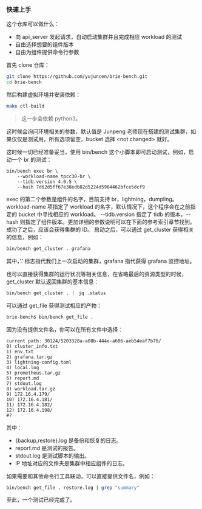 ### 快速上手

这个仓库可以做什么：
- 向 api_server 发起请求，自动启动集群并且完成相应 workload 的测试
- 自由选择想要的组件版本
- 自由为组件提供命令行参数

首先 clone 仓库：
```bash
git clone https://github.com/yujuncen/brie-bench.git
cd brie-bench
```
然后构建虚拟环境并安装依赖：

```bash
make ctl-build
```

> 这一步会依赖 python3。

这时候会询问环境相关的参数，默认值是 Junpeng 老师现在搭建的测试集群，如果仅仅是测试用，所有选项留空，bucket 选择 &lt;not changed&gt; 就好。

这时候一切已经准备妥当，使用 bin/bench 这个小脚本即可启动测试，例如，启动一个 br 的测试：
```
bin/bench exec br \
    --workload-name tpcc30-br \
    --tidb.version 4.0.5 \
    --hash 7d62d5ff67e38edb82d5224d5904462bfce5dcf9
```
exec 的第二个参数是组件的名字，目前支持 br，lightning，dumpling。workload-name 项指定了 workload 的名字，默认情况下，这个程序会在之前指定的 bucket 中寻找相应的 workload。
--tidb.version 指定了 tidb 的版本，--hash 则指定了组件版本。更加详细的参数说明可以在下面的参考索引章节找到。
成功了之后，应该会获得集群的 ID。
启动之后，可以通过 get_cluster 获得相关的信息，例如：
```bash
bin/bench get_cluster . grafana
```
其中，’.’ 标志指代我们上一次启动的集群，grafana 指代获得 grafana 监控地址。

也可以直接获得集群的运行状况等相关信息，在省略最后的资源类型的时候，get_cluster 默认返回集群的基本信息：
```bash
bin/bench get_cluster . ｜ jq .status
```

可以通过 get_file 获得测试相应的产物：
```bash
brie-bench$ bin/bench get_file .
```

因为没有提供文件名，你可以在所有文件中选择：

```
current path: 30124/5203328a-a08b-444e-a606-aeb54eaf7b76/
0) cluster_info.txt
1) env.txt
2) grafana.tar.gz
3) lightning-config.toml
4) local.log
5) prometheus.tar.gz
6) report.md
7) stdout.log
8) workload.tar.gz
9) 172.16.4.179/
10) 172.16.4.181/
11) 172.16.4.182/
12) 172.16.4.198/
#? 
```

其中：

* {backup,restore}.log 是备份和恢复的日志。
* report.md 是测试的报告。
* stdout.log 是测试脚本的输出。
* IP 地址对应的文件夹是集群中相应组件的日志。

如果需要和其他命令行工具联动，可以直接提供文件名，例如：
```bash
bin/bench get_file . restore.log | grep "summary"
```

至此，一个测试已经完成了。
